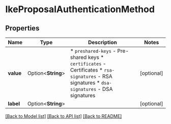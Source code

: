 # IkeProposalAuthenticationMethod

## Properties

Name | Type | Description | Notes
------------ | ------------- | ------------- | -------------
**value** | Option<**String**> | * `preshared-keys` - Pre-shared keys * `certificates` - Certificates * `rsa-signatures` - RSA signatures * `dsa-signatures` - DSA signatures | [optional]
**label** | Option<**String**> |  | [optional]

[[Back to Model list]](../README.md#documentation-for-models) [[Back to API list]](../README.md#documentation-for-api-endpoints) [[Back to README]](../README.md)


